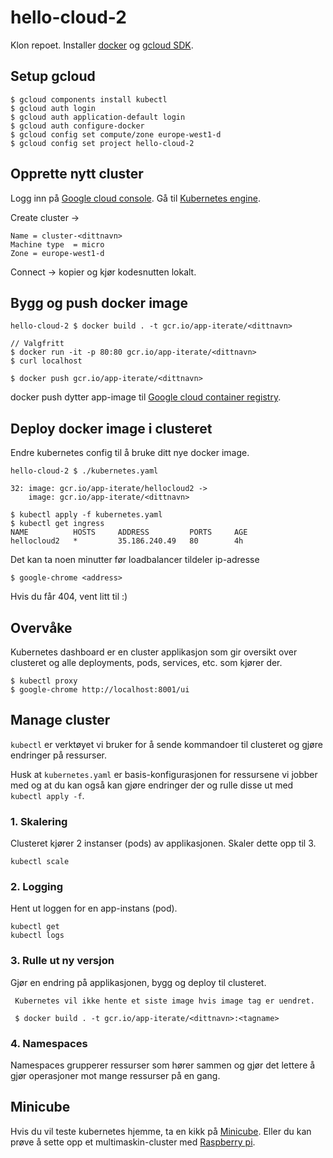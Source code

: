# hello-cloud-2

Klon repoet. Installer [docker](https://docs.docker.com/docker-for-mac/install/) og [gcloud SDK](https://cloud.google.com/sdk/).


## Setup gcloud
```
$ gcloud components install kubectl
$ gcloud auth login 
$ gcloud auth application-default login
$ gcloud auth configure-docker 
$ gcloud config set compute/zone europe-west1-d
$ gcloud config set project hello-cloud-2
```
## Opprette nytt cluster
Logg inn på [Google cloud console](http://iter.at/hc2). Gå til [Kubernetes engine](http://iter.at/kub).

Create cluster ->

    Name = cluster-<dittnavn>
    Machine type  = micro
    Zone = europe-west1-d

Connect -> kopier og kjør kodesnutten lokalt.


## Bygg og push docker image 

```
hello-cloud-2 $ docker build . -t gcr.io/app-iterate/<dittnavn>

// Valgfritt
$ docker run -it -p 80:80 gcr.io/app-iterate/<dittnavn>
$ curl localhost

$ docker push gcr.io/app-iterate/<dittnavn>
```

docker push dytter app-image til [Google cloud container registry](http://iter.at/gcr). 


## Deploy docker image i clusteret

Endre kubernetes config til å bruke ditt nye docker image. 

```
hello-cloud-2 $ ./kubernetes.yaml

32: image: gcr.io/app-iterate/hellocloud2 -> 
    image: gcr.io/app-iterate/<dittnavn>
```


```
$ kubectl apply -f kubernetes.yaml
$ kubectl get ingress
NAME          HOSTS     ADDRESS         PORTS     AGE
hellocloud2   *         35.186.240.49   80        4h
```
Det kan ta noen minutter før loadbalancer tildeler ip-adresse

```
$ google-chrome <address>
```
Hvis du får 404, vent litt til :)


## Overvåke
Kubernetes dashboard er en cluster applikasjon som gir oversikt over clusteret og alle deployments, pods, services, etc. som kjører der. 

```
$ kubectl proxy
$ google-chrome http://localhost:8001/ui
```

## Manage cluster

`kubectl` er verktøyet vi bruker for å sende kommandoer til clusteret og gjøre endringer på ressurser. 

Husk at `kubernetes.yaml` er basis-konfigurasjonen for ressursene vi jobber med og at du kan også kan gjøre endringer der og rulle disse ut med `kubectl apply -f`.

### 1. Skalering

Clusteret kjører 2 instanser (pods) av applikasjonen. Skaler dette opp til 3.

```
kubectl scale
```

### 2. Logging

Hent ut loggen for en app-instans (pod).


```
kubectl get 
kubectl logs 
```

### 3. Rulle ut ny versjon

Gjør en endring på applikasjonen, bygg og deploy til clusteret.

```
 Kubernetes vil ikke hente et siste image hvis image tag er uendret.

 $ docker build . -t gcr.io/app-iterate/<dittnavn>:<tagname>

```

### 4. Namespaces
Namespaces grupperer ressurser som hører sammen og gjør det lettere å gjør operasjoner mot mange ressurser på en gang.


## Minicube

Hvis du vil teste kubernetes hjemme, ta en kikk på [Minicube](http://kubernetes.io/docs/getting-started-guides/minikube/). Eller du kan prøve å sette opp et multimaskin-cluster med [Raspberry pi](https://kubecloud.io/setup-a-kubernetes-1-9-0-raspberry-pi-cluster-on-raspbian-using-kubeadm-f8b3b85bc2d1).
